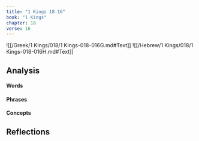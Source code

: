 ```yaml
---
title: "1 Kings 18:16"
book: "1 Kings"
chapter: 18
verse: 16
---
```

![[/Greek/1 Kings/018/1 Kings-018-016G.md#Text]]
![[/Hebrew/1 Kings/018/1 Kings-018-016H.md#Text]]

## Analysis

#### Words

#### Phrases

#### Concepts

## Reflections
